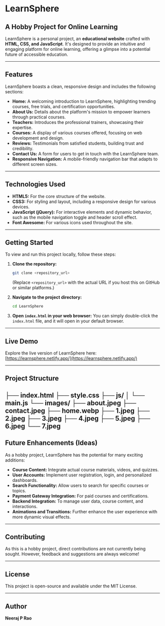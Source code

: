 # LearnSphere

## A Hobby Project for Online Learning

LearnSphere is a personal project, an **educational website** crafted with **HTML, CSS, and JavaScript**. It's designed to provide an intuitive and engaging platform for online learning, offering a glimpse into a potential future of accessible education.

---

## Features

LearnSphere boasts a clean, responsive design and includes the following sections:

* **Home:** A welcoming introduction to LearnSphere, highlighting trending courses, free trials, and certification opportunities.
* **About Us:** Details about the platform's mission to empower learners through practical courses.
* **Teachers:** Introduces the professional trainers, showcasing their expertise.
* **Courses:** A display of various courses offered, focusing on web development and design.
* **Reviews:** Testimonials from satisfied students, building trust and credibility.
* **Contact Us:** A form for users to get in touch with the LearnSphere team.
* **Responsive Navigation:** A mobile-friendly navigation bar that adapts to different screen sizes.

---

## Technologies Used

* **HTML5:** For the core structure of the website.
* **CSS3:** For styling and layout, including a responsive design for various devices.
* **JavaScript (jQuery):** For interactive elements and dynamic behavior, such as the mobile navigation toggle and header scroll effect.
* **Font Awesome:** For various icons used throughout the site.

---

## Getting Started

To view and run this project locally, follow these steps:

1.  **Clone the repository:**
    ```bash
    git clone <repository_url>
    ```
    (Replace `<repository_url>` with the actual URL if you host this on GitHub or similar platforms.)

2.  **Navigate to the project directory:**
    ```bash
    cd LearnSphere
    ```

3.  **Open `index.html` in your web browser:**
    You can simply double-click the `index.html` file, and it will open in your default browser.

---

## Live Demo

Explore the live version of LearnSphere here: [https://learnsphere.netlify.app/](https://learnsphere.netlify.app/)

---

## Project Structure
├── index.html
├── style.css
├── js/
│   └── main.js
└── images/
    ├── about.jpeg
    ├── contact.jpeg
    ├── home.webp
    ├── 1.jpeg
    ├── 2.jpeg
    ├── 3.jpeg
    ├── 4.jpeg
    ├── 5.jpeg
    ├── 6.jpeg
    └── 7.jpeg
---

## Future Enhancements (Ideas)

As a hobby project, LearnSphere has the potential for many exciting additions:

* **Course Content:** Integrate actual course materials, videos, and quizzes.
* **User Accounts:** Implement user registration, login, and personalized dashboards.
* **Search Functionality:** Allow users to search for specific courses or topics.
* **Payment Gateway Integration:** For paid courses and certifications.
* **Backend Integration:** To manage user data, course content, and interactions.
* **Animations and Transitions:** Further enhance the user experience with more dynamic visual effects.

---

## Contributing

As this is a hobby project, direct contributions are not currently being sought. However, feedback and suggestions are always welcome!

---

## License

This project is open-source and available under the MIT License.

---

## Author

**Neeraj P Rao**
